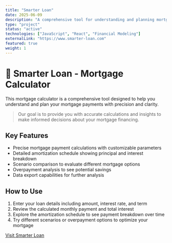 ```yaml
---
title: "Smarter Loan"
date: 2025-06-09
description: "A comprehensive tool for understanding and planning mortgage payments with precision and clarity."
type: "project"
status: "active"
technologies: ["JavaScript", "React", "Financial Modeling"]
externalLink: "https://www.smarter-loan.com"
featured: true
weight: 1
---
```


# 🧮 Smarter Loan - Mortgage Calculator

This mortgage calculator is a comprehensive tool designed to help you understand and plan your mortgage payments with precision and clarity.

> Our goal is to provide you with accurate calculations and insights to make informed decisions about your mortgage financing.

## Key Features
- Precise mortgage payment calculations with customizable parameters
- Detailed amortization schedule showing principal and interest breakdown
- Scenario comparison to evaluate different mortgage options
- Overpayment analysis to see potential savings
- Data export capabilities for further analysis

## How to Use
1. Enter your loan details including amount, interest rate, and term
2. Review the calculated monthly payment and total interest
3. Explore the amortization schedule to see payment breakdown over time
4. Try different scenarios or overpayment options to optimize your mortgage

[Visit Smarter Loan](https://www.smarter-loan.com)